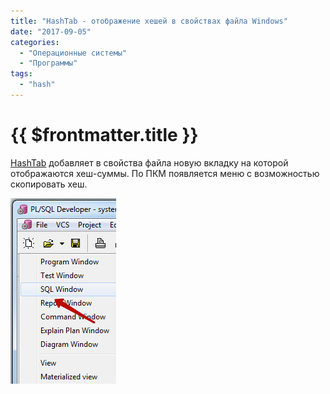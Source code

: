 ```yaml
---
title: "HashTab - отображение хешей в свойствах файла Windows"
date: "2017-09-05"
categories:
  - "Операционные системы"
  - "Программы"
tags:
  - "hash"
---
```


# {{ $frontmatter.title }}

[HashTab](http://hashtab.ru) добавляет в свойства файла новую вкладку на которой отображаются хеш-суммы. По ПКМ появляется меню с возможностью скопировать хеш.

![Вкладка HashTab в свойствах файла](images/1-1.png)
